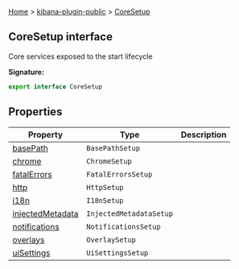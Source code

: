[Home](./index) &gt; [kibana-plugin-public](./kibana-plugin-public.md) &gt; [CoreSetup](./kibana-plugin-public.coresetup.md)

## CoreSetup interface

Core services exposed to the start lifecycle

<b>Signature:</b>

```typescript
export interface CoreSetup 
```

## Properties

|  Property | Type | Description |
|  --- | --- | --- |
|  [basePath](./kibana-plugin-public.coresetup.basepath.md) | <code>BasePathSetup</code> |  |
|  [chrome](./kibana-plugin-public.coresetup.chrome.md) | <code>ChromeSetup</code> |  |
|  [fatalErrors](./kibana-plugin-public.coresetup.fatalerrors.md) | <code>FatalErrorsSetup</code> |  |
|  [http](./kibana-plugin-public.coresetup.http.md) | <code>HttpSetup</code> |  |
|  [i18n](./kibana-plugin-public.coresetup.i18n.md) | <code>I18nSetup</code> |  |
|  [injectedMetadata](./kibana-plugin-public.coresetup.injectedmetadata.md) | <code>InjectedMetadataSetup</code> |  |
|  [notifications](./kibana-plugin-public.coresetup.notifications.md) | <code>NotificationsSetup</code> |  |
|  [overlays](./kibana-plugin-public.coresetup.overlays.md) | <code>OverlaySetup</code> |  |
|  [uiSettings](./kibana-plugin-public.coresetup.uisettings.md) | <code>UiSettingsSetup</code> |  |

